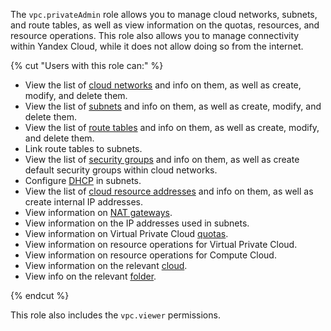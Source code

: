 The `vpc.privateAdmin` role allows you to manage cloud networks, subnets, and route tables, as well as view information on the quotas, resources, and resource operations. This role also allows you to manage connectivity within Yandex Cloud, while it does not allow doing so from the internet.

{% cut "Users with this role can:" %}

* View the list of [cloud networks](../../vpc/concepts/network.md#network) and info on them, as well as create, modify, and delete them.
* View the list of [subnets](../../vpc/concepts/network.md#subnet) and info on them, as well as create, modify, and delete them.
* View the list of [route tables](../../vpc/concepts/routing.md#rt-vpc) and info on them, as well as create, modify, and delete them.
* Link route tables to subnets.
* View the list of [security groups](../../vpc/concepts/security-groups.md) and info on them, as well as create default security groups within cloud networks.
* Configure [DHCP](../../vpc/concepts/dhcp-options.md) in subnets.
* View the list of [cloud resource addresses](../../vpc/concepts/address.md) and info on them, as well as create internal IP addresses.
* View information on [NAT gateways](../../vpc/concepts/gateways.md).
* View information on the IP addresses used in subnets.
* View information on Virtual Private Cloud [quotas](../../vpc/concepts/limits.md#vpc-quotas).
* View information on resource operations for Virtual Private Cloud.
* View information on resource operations for Compute Cloud.
* View information on the relevant [cloud](../../resource-manager/concepts/resources-hierarchy.md#cloud).
* View info on the relevant [folder](../../resource-manager/concepts/resources-hierarchy.md#folder).

{% endcut %}

This role also includes the `vpc.viewer` permissions.